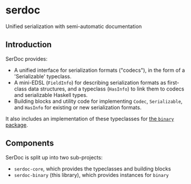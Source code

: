 serdoc
======

Unified serialization with semi-automatic documentation

Introduction
------------
SerDoc provides:

- A unified interface for serialization formats ("codecs"), in the form of a
  'Serializable' typeclass.
- A mini-EDSL (`FieldInfo`) for describing serialization formats as first-class
  data structures, and a typeclass (`HasInfo`) to link them to codecs and
  serializable Haskell types.
- Building blocks and utility code for implementing `Codec`, `Serializable`,
  and `HasInfo` for existing or new serialization formats.

It also includes an implementation of these typeclasses for [the `binary`
package](https://hackage.haskell.org/package/binary).

Components
----------
SerDoc is split up into two sub-projects:

- `serdoc-core`, which provides the typeclasses and building blocks
- `serdoc-binary` (this library), which provides instances for `binary`

